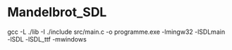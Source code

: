# Mandelbrot_SDL
 gcc -L ./lib -I ./include src/main.c -o programme.exe -lmingw32 -lSDLmain -lSDL  -lSDL_ttf -mwindows
